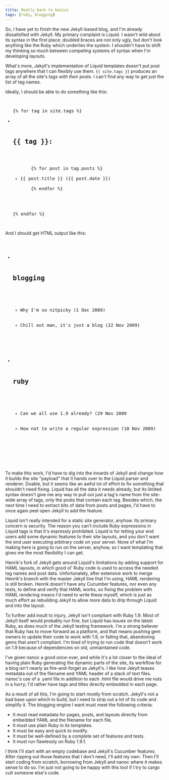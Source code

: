 ```yaml
---
title: Really back to basics
tags: [ruby, blogging]
---
```

So, I have yet to finish the new Jekyll-based blog, and I'm already
dissatisfied with Jekyll. My primary complaint is Liquid. I wasn't wild
about its syntax in the first place; doubled braces are not only ugly,
but don't look anything like the Ruby which underlies the system. I
shouldn't have to shift my thinking so much between competing systems
of syntax when I'm developing layouts.

What's more, Jekyll's implementation of Liquid templates doesn't put post tags anywhere that I can flexibly use them. `{{ site.tags }}` produces an array of all the site's tags *with their posts*. I can't find any way to get just the list of tag names.

<!--more-->

Ideally, I should be able to do something like this:

<pre>
<ul>
{% for tag in site.tags %}
  <li>
    <h2>{{ tag }}:</h2>
    <ul>
    {% for post in tag.posts %}
      <li>{{ post.title }} ({{ post.date }})</li>
    {% endfor %}
    </ul>
  </li>
{% endfor %}
</ul>
</pre>

And I should get HTML output like this:

<pre>
<ul>
  <li>
    <h2>blogging</h2>
    <ul>
      <li>Why I'm so nitpicky (1 Dec 2009)</li>
      <li>Chill out man, it's just a blog (22 Nov 2009)</li>
    </ul>
  </li>
  <li>
    <h2>ruby</h2>
    <ul>
      <li>Can we all use 1.9 already? (29 Nov 2009</li>
      <li>How not to write a regular expression (10 Nov 2009)</li>
    </ul>
  </li>
</ul>
</pre>

To make this work, I'd have to dig into the innards of Jekyll and change how it builds the site "payload" that it hands over to the Liquid parser and renderer. Doable, but it seems like an awful lot of effort to fix something that shouldn't need fixing. Liquid has all the data it needs already, but its limited syntax doesn't give me any way to pull out just a tag's name from the site-wide array of tags, only the posts that contain each tag. Besides which, the next time I need to extract bits of data from posts and pages, I'd have to once again peel open Jekyll to add the feature.

Liquid isn't really intended for a static site generator, anyhow. Its primary concern is security. The reason you can't include Ruby expressions in Liquid tags is that it's expressly prohibited. Liquid is for letting your end users add some dynamic features to their site layouts, and you don't want the end user executing arbitrary code on your server. None of what I'm making here is going to run on the server, anyhow, so I want templating that gives me the most flexibility I can get.

Henrik's fork of Jekyll gets around Liquid's limitations by adding support for HAML layouts, in which good ol' Ruby code is used to access the needed tag names and post data. Unfortunately, after extensive work to merge Henrik's branch with the master Jekyll line that I'm using, HAML rendering is still broken. Henrik doesn't have any Cucumber features, nor even any tests, to define and verify that HAML works, so fixing the problem with HAML rendering means I'd need to write these myself, which is just as much effort as rebuilding Jekyll to allow more data to drip through Liquid and into the layout.

To further add insult to injury, Jekyll isn't compliant with Ruby 1.9. Most of Jekyll itself would probably run fine, but Liquid has issues on the latest Ruby, as does much of the Jekyll testing framework. I'm a strong believer that Ruby has to move forward as a platform, and that means pushing gem owners to update their code to work with 1.9, or failing that, abandoning gems that aren't compliant. I'm tired of trying to run code that doesn't work on 1.9 because of dependencies on old, unmaintained code.

I've given nanoc a good once-over, and while it's a lot closer to the ideal of having plain Ruby generating the dynamic parts of the site, its workflow for a blog isn't nearly as fire-and-forget as Jekyll's. I like how Jekyll teases metadata out of the filename and YAML header of a stack of text files. nanoc's use of a .yaml file in addition to each .html file would drive me nuts in a hurry; I'd rather have tags and titles directly embedded in each page.

As a result of all this, I'm going to start mostly from scratch. Jekyll's not a bad base upon which to build, but I need to strip out a lot of its code and simplify it. The blogging engine I want must meet the following criteria:

* It must read metadata for pages, posts, and layouts directly from embedded YAML and the filename for each file.
* It must use plain Ruby in its templates.
* It must be easy and quick to modify.
* It must be well-defined by a complete set of features and tests.
* It must run flawlessly on Ruby 1.9.1.

I think I'll start with an empty codebase and Jekyll's Cucumber features. After ripping out those features that I don't need, I'll add my own. Then I'll start coding from scratch, borrowing from Jekyll and nanoc where it makes sense to do so. I'm just not going to be happy with this tool if I try to cargo cult someone else's code.
